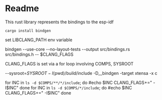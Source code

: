 # Readme

This rust library represents the bindings to the esp-idf

```
cargo install bindgen
```

set LIBCLANG_PATH env variable

bindgen --use-core --no-layout-tests --output src/bindings.rs src/bindings.h -- $CLANG_FLAGS


CLANG_FLAGS is set via a for loop involving COMPS, SYSROOT


--sysroot=$SYSROOT -I$(pwd)/build/include -D__bindgen -target xtensa -x c



for INC in `ls -d $COMPS/**/*/include`; do
	#echo $INC
	CLANG_FLAGS+=" -I$INC"
done
for INC in `ls -d $COMPS/*/include`; do
	#echo $INC
	CLANG_FLAGS+=" -I$INC"
done
